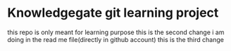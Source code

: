# Knowledgegate git learning project

this repo is only meant for learning purpose
this is the second change i am doing in the read me file(directly in github account)
this is the third change
